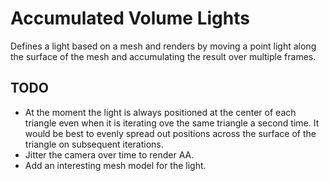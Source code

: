 # Accumulated Volume Lights

Defines a light based on a mesh and renders by moving a point light along the surface of the mesh and accumulating the result over multiple frames.

## TODO
- At the moment the light is always positioned at the center of each triangle even when it is iterating ove the same triangle a second time. It would be best to evenly spread out positions across the surface of the triangle on subsequent iterations.
- Jitter the camera over time to render AA.
- Add an interesting mesh model for the light.